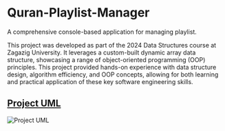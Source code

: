 # Quran-Playlist-Manager

A comprehensive console-based application for managing playlist.

This project was developed as part of the 2024 Data Structures course at Zagazig University. It leverages a custom-built dynamic array data structure, showcasing a range of object-oriented programming (OOP) principles. This project provided hands-on experience with data structure design, algorithm efficiency, and OOP concepts, allowing for both learning and practical application of these key software engineering skills.

## [Project UML](#project-uml)

![Project UML]([path/to/uml-image.png](https://github.com/yaserbelal/Quran_Playlist_Manager/blob/main/Images/UML.png))
